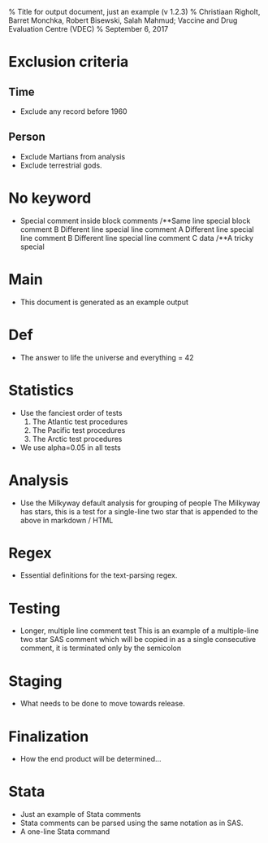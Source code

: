 % Title for output document, just an example (v 1.2.3)
% Christiaan Righolt, Barret Monchka, Robert Bisewski, Salah Mahmud; Vaccine and Drug Evaluation Centre (VDEC)
% September 6, 2017

# Exclusion criteria

## Time
* Exclude any record before 1960

## Person
* Exclude Martians from analysis
* Exclude terrestrial gods.

# No keyword
* Special comment inside block comments
  /**Same line special block comment B
  Different line special line comment A
  Different line special line comment B
  Different line special line comment C
  data /**A tricky special

# Main
* This document is generated as an example output

# Def
* The answer to life the universe and everything = 42

# Statistics
* Use the fanciest order of tests
  1. The Atlantic test procedures
  2. The Pacific test procedures
  3. The Arctic test procedures
* We use alpha=0.05 in all tests

# Analysis
* Use the Milkyway default analysis for grouping of people
  The Milkyway has stars, this is a test for a single-line two star that is appended to the above in markdown / HTML

# Regex
* Essential definitions for the text-parsing regex.

# Testing
* Longer, multiple line comment test
  This is an example of a multiple-line two star SAS comment which will
  be copied in as a single consecutive comment, it is terminated only
  by the semicolon

# Staging
* What needs to be done to move towards release.

# Finalization
* How the end product will be determined...

# Stata
* Just an example of Stata comments
* Stata comments can be parsed
  using the same notation as in SAS.
* A one-line Stata command
